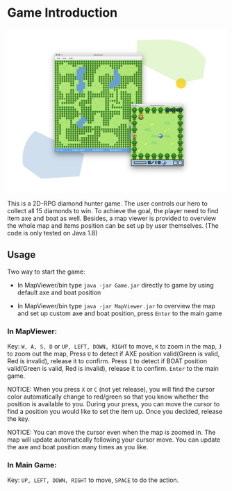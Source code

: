 # Game Introduction

![diamond](diamond.png)

This is a 2D-RPG diamond hunter game. The user controls our hero to collect all 15 diamonds to win. To achieve the goal, the player need to find item axe and boat as well. Besides, a map viewer is provided to overview the whole map and items position can be set up by user themselves. (The code is only tested on Java 1.8)

## Usage

Two way to start the game:

* In MapViewer/bin type `java -jar Game.jar` directly to game by using default axe and boat position

* In MapViewer/bin type `java -jar MapViewer.jar` to overview the map and set up custom axe and boat position, press `Enter` to the main game

### In MapViewer:

Key: `W, A, S, D` or `UP, LEFT, DOWN, RIGHT` to move, `K` to zoom in the map, `J` to zoom out the map, Press `U` to detect if AXE position valid(Green is valid, Red is invalid), release it to confirm. Press `I` to detect if BOAT position valid(Green is valid, Red is invalid), release it to confirm. `Enter` to the main game.

NOTICE: When you press `X` or `C` (not yet release), you will find the cursor color automatically change to red/green so that you know whether the position is available to you. During your press, you can move the cursor to find a position you would like to set the item up. Once you decided, release the key.

NOTICE: You can move the cursor even when the map is zoomed in. The map will update automatically following your cursor move. You can update the axe and boat position many times as you like.

### In Main Game:

Key: `UP, LEFT, DOWN, RIGHT` to move, `SPACE` to do the action.
